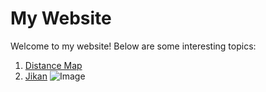# My Website

Welcome to my website! Below are some interesting topics:

1. [Distance Map](distancemap.html)
2. [Jikan](jikan.html)
![Image](cluster.jpg)
